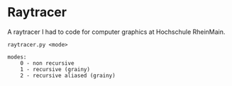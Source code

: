 # Raytracer
A raytracer I had to code for computer graphics at Hochschule RheinMain.

    raytracer.py <mode>

    modes:
        0 - non recursive
        1 - recursive (grainy)
        2 - recursive aliased (grainy)
